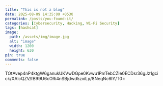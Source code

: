 ```yaml
---
title: "This is not a blog"
date: 2025-08-09 14:35:00 +0530
permalink: /posts/you-found-it/
categories: [Cybersecurity, Hacking, Wi-Fi Security]
tags: [hashcat]
image: 
  path: /assets/img/image.jpg
  alt: "image"
  width: 1200
  height: 630
pin: true
comments: false
---
```


TOtAvep4nP4ktgW6ganukUKVwDGpe0Kvwu1PmTebCZle0ECDsr36gJz1gcick/XAlcQZV/fB99U6cORi4nSBjdwd5zxiLp/8NeqNc6IY/T0=
